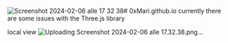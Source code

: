 ![Screenshot 2024-02-06 alle 17 32 38](https://github.com/0xMari/0xMari.github.io/assets/28733512/ba995572-b644-4083-b8f9-e4aa03a1b927)# 0xMari.github.io
currently there are some issues with the Three.js library

local view
![Uploading Screenshot 2024-02-06 alle 17.32.38.png…]()
